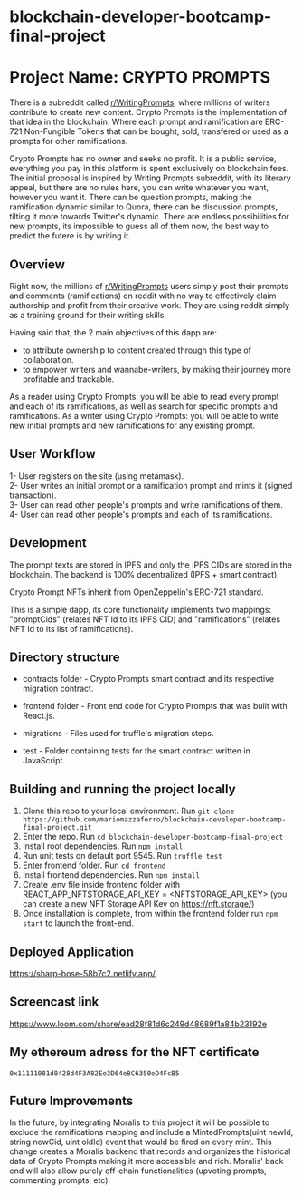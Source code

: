 # blockchain-developer-bootcamp-final-project

# Project Name: CRYPTO PROMPTS

There is a subreddit called <a href="https://www.reddit.com/r/WritingPrompts/">r/WritingPrompts</a>, where millions of writers contribute to create new content. Crypto Prompts is the implementation of that idea in the blockchain. Where each prompt and ramification are ERC-721 Non-Fungible Tokens that can be bought, sold, transfered or used as a prompts for other ramifications.

Crypto Prompts has no owner and seeks no profit. It is a public service, everything you pay in this platform is spent exclusively on blockchain fees. The initial proposal is inspired by Writing Prompts subreddit, with its literary appeal, but there are no rules here, you can write whatever you want, however you want it. There can be question prompts, making the ramification dynamic similar to Quora, there can be discussion prompts, tilting it more towards Twitter's dynamic. There are endless possibilities for new prompts, its impossible to guess all of them now, the best way to predict the futere is by writing it.


## Overview

Right now, the millions of <a href="https://www.reddit.com/r/WritingPrompts/">r/WritingPrompts</a> users simply post their prompts and comments (ramifications) on reddit with no way to effectively claim authorship and profit from their creative work. They are using reddit simply as a training ground for their writing skills.

Having said that, the 2 main objectives of this dapp are:
- to attribute ownership to content created through this type of collaboration.
- to empower writers and wannabe-writers, by making their journey more profitable and trackable.

As a reader using Crypto Prompts: you will be able to read every prompt and each of its ramifications, as well as search for specific prompts and ramifications.
As a writer using Crypto Prompts: you will be able to write new initial prompts and new ramifications for any existing prompt.


## User Workflow

1- User registers on the site (using metamask).<br/>
2- User writes an initial prompt or a ramification prompt and mints it (signed transaction).<br/>
3- User can read other people's prompts and write ramifications of them.<br/>
4- User can read other people's prompts and each of its ramifications.<br/>


## Development

The prompt texts are stored in IPFS and only the IPFS CIDs are stored in the blockchain. The backend is 100% decentralized (IPFS + smart contract).

Crypto Prompt NFTs inherit from OpenZeppelin's ERC-721 standard.

This is a simple dapp, its core functionality implements two mappings: "promptCids" (relates NFT Id to its IPFS CID) and "ramifications" (relates NFT Id to its list of ramifications).


## Directory structure

- contracts folder - Crypto Prompts smart contract and its respective migration contract.

- frontend folder - Front end code for Crypto Prompts that was built with React.js.

- migrations - Files used for truffle's migration steps.

- test - Folder containing tests for the smart contract written in JavaScript.


## Building and running the project locally

1. Clone this repo to your local environment. Run `git clone https://github.com/mariomazzaferro/blockchain-developer-bootcamp-final-project.git`
2. Enter the repo. Run `cd blockchain-developer-bootcamp-final-project`
3. Install root dependencies. Run `npm install`
4. Run unit tests on default port 9545. Run `truffle test`
5. Enter frontend folder. Run `cd frontend`
6. Install frontend dependencies. Run `npm install`
7. Create .env file inside frontend folder with REACT_APP_NFTSTORAGE_API_KEY = <NFTSTORAGE_API_KEY> (you can create a new NFT Storage API Key on <a href="https://nft.storage/">https://nft.storage/</a>)
8. Once installation is complete, from within the frontend folder run `npm start` to launch the front-end.


## Deployed Application
<a href="https://sharp-bose-58b7c2.netlify.app/">https://sharp-bose-58b7c2.netlify.app/</a>


## Screencast link
https://www.loom.com/share/ead28f81d6c249d48689f1a84b23192e


## My ethereum adress for the NFT certificate
    0x11111081d8428d4F3A82Ee3D64e8C6350eD4FcB5 

## Future Improvements

In the future, by integrating Moralis to this project it will be possible to exclude the ramifications mapping and include a MintedPrompts(uint newId, string newCid, uint oldId) event that would be fired on every mint. This change creates a Moralis backend that records and organizes the historical data of Crypto Prompts making it more accessible and rich. Moralis' back end will also allow purely off-chain functionalities (upvoting prompts, commenting prompts, etc).
